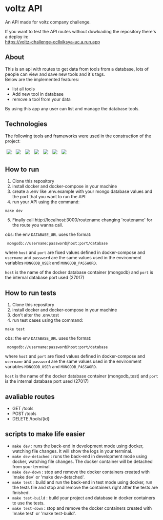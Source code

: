 # voltz API

An API made for voltz company challenge.

If you want to test the API routes without dowloading the repository there's a deploy in: \
https://voltz-challenge-ocllxiksya-uc.a.run.app

## About

This is an api with routes to get data from tools from a database, lots of people can view and save new tools and it's tags.\
Below are the implemented features:

- list all tools
- Add new tool in database
- remove a tool from your data

By using this app any user can list and manage the database tools.

## Technologies

The following tools and frameworks were used in the construction of the project:<br>

<p>
  <img style='margin: 5px;' src='https://img.shields.io/badge/Node.js-339933?style=for-the-badge&logo=nodedotjs&logoColor=white'>
  <img style='margin: 5px;' src='https://img.shields.io/badge/TypeScript-007ACC?style=for-the-badge&logo=typescript&logoColor=whiteE'>
  <img style='margin: 5px;' src='https://img.shields.io/badge/MongoDB-4EA94B?style=for-the-badge&logo=mongodb&logoColor=white'>
  <img style='margin: 5px;' src="https://img.shields.io/badge/Express.js-000000?style=for-the-badge&logo=express&logoColor=white"/>
  <img style='margin: 5px;' src="https://img.shields.io/badge/Jest-C21325?style=for-the-badge&logo=jest&logoColor=white"/>
  <img style='margin: 5px;' src="https://img.shields.io/badge/Docker-2CA5E0?style=for-the-badge&logo=docker&logoColor=white"/>
  <img style='margin: 5px;' src="https://img.shields.io/badge/Swagger-85EA2D?style=for-the-badge&logo=Swagger&logoColor=white"/>
  
</p>

## How to run

1. Clone this repository
2. install docker and docker-compose in your machine
3. create a .env like .env.example with your mongo database values and the port that you want to run the API
4. run your API using the command:

```
make dev
```

5. Finally call http://localhost:3000/routename changing 'routename' for the route you wanna call.

obs: the env `DATABASE_URL` uses the format:

```
 mongodb://username:password@host:port/database
```

where `host` and `port` are fixed values defined in docker-compose and `username` and `password` are the same values used in the environment variables `MONGODB_USER` and `MONGODB_PASSWORD`.

`host` is the name of the docker database container (mongodb) and `port` is the internal database port used (27017)

## How to run tests

1. Clone this repository
2. install docker and docker-compose in your machine
3. don't alter the .env.test
4. run test cases using the command:

```
make test
```

obs: the env `DATABASE_URL` uses the format:

```
 mongodb://username:password@host:port/database
```

where `host` and `port` are fixed values defined in docker-compose and `username` and `password` are the same values used in the environment variables `MONGODB_USER` and `MONGODB_PASSWORD`.

`host` is the name of the docker database container (mongodb_test) and `port` is the internal database port used (27017)

## avaliable routes

- GET /tools
- POST /tools
- DELETE /tools/{id}

## scripts to make life easier

- `make dev` : runs the back-end in development mode using docker, watching file changes. It will show the logs in your terminal.
- `make dev-detached` : runs the back-end in development mode using docker, watching file changes. The docker container will be detached from your terminal.
- `make dev-down` : stop and remove the docker containers created with 'make dev' or 'make dev-detached'.
- `make test` : build and run the back-end in test mode using docker, run the tests file and stop and remove the containers right after the tests are finished.
- `make test-build` : build your project and database in docker containers to use the tests.
- `make test-down` : stop and remove the docker containers created with 'make test' or 'make test-build'.
